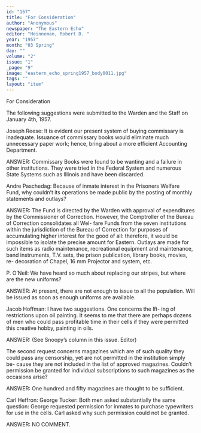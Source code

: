 ```yaml
---
id: "167"
title: "For Consideration"
author: "Anonymous"
newspaper: "The Eastern Echo"
editor: "Heinneman, Robert D. "
year: "1957"
month: "03 Spring"
day: ""
volume: "2"
issue: "1"
_page: "9"
image: "eastern_echo_spring1957_body0011.jpg"
tags: ""
layout: "item"
---
```

For Consideration

The following suggestions were submitted to
the Warden and the Staff on January 4th, 1957.

Joseph Reese:
It is evident our present system of buying
commissary is inadequate. Issuance of commissary
books would eliminate much unnecessary paper
work; hence, bring about a more efficient Accounting
Department.

ANSWER: Commissary Books were found to be wanting
and a failure in other institutions. They were
tried in the Federal System and numerous
State Systems such as Illinois and have been
discarded.

Andre Paschedag:
Because of inmate interest in the Prisoners
Welfare Fund, why couldn’t its operations be made
public by the posting of monthly statements and
outlays?

ANSWER: The Fund is directed by the Warden with
approval of expenditures by the Commissioner
of Correction. However, the Comptroller of
the Bureau of Correction consolidates all Wel-
fare Funds from the seven institutions within
the jurisdiction of the Bureau of Correction
for purposes of accumulating higher interest
for the good of all: therefore, it would be
impossible to isolate the precise amount for
Eastern. Outlays are made for such items as
radio maintenance, recreational equipment and
maintenance, band instruments, T.V. sets, the
prison publication, library books, movies, re-
decoration of Chapel, 16 mm Projector and
system, etc.

P. O’Neil:
We have heard so much about replacing our
stripes, but where are the new uniforms?

ANSWER: At present, there are not enough to issue to
all the population. Will be issued as soon as
enough uniforms are available.

Jacob Hoffman:
I have two suggestions. One concerns the lft-
ing of restrictions upon oil painting. It seems to me
that there are perhaps dozens of men who could pass
profitable time in their cells if they were permitted
this creative hobby, painting in oils.

ANSWER: (See Snoopy’s column in this issue. Editor)

The second request concerns magazines which
are of such quality they could pass any censorship,
yet are not permitted in the institution simply be-
cause they are not included in the list of approved
magazines. Couldn’t permission be granted for
individual subscriptions to such magazines as the
occasions arise?

ANSWER: One hundred and fifty magazines are thought
to be sufficient.

Carl Heffron:
George Tucker:
Both men asked substantially the same question:
George requested permission for inmates to purchase
typewriters for use in the cells. Carl asked why
such permission could not be granted.

ANSWER: NO COMMENT.
